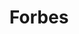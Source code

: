 ---
facebook: https://facebook.com/forbes
googleplus: https://plus.google.com/+Forbes
instagram: https://instagram.com/forbes
linkedin: https://linkedin.com/company/forbes-magazine
logohandle: forbes
sort: forbes
title: Forbes
twitter: https://x.com/Forbes
website: https://www.forbes.com/
wikipedia: https://en.wikipedia.org/wiki/Forbes
youtube: https://youtube.com/user/forbes
---